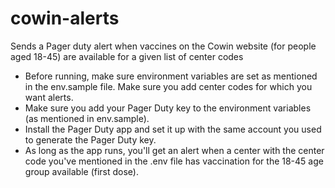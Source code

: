# cowin-alerts
Sends a Pager duty alert when vaccines on the Cowin website (for people aged 18-45) are available for a given list of center codes

* Before running, make sure environment variables are set as mentioned in the env.sample file. Make sure you add center codes for which you want alerts.
* Make sure you add your Pager Duty key to the environment variables (as mentioned in env.sample).
* Install the Pager Duty app and set it up with the same account you used to generate the Pager Duty key.
* As long as the app runs, you'll get an alert when a center with the center code you've mentioned in the .env file has vaccination for the 18-45 age group available (first dose).
